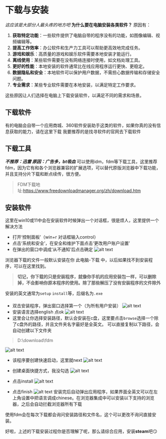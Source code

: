 # 下载与安装
*这应该是大部分人最头疼的地方吧*
**为什么要在电脑安装各类软件？**
原因有：

1. **获取特定功能**：一些软件提供了电脑自带的程序没有的功能，如图像编辑、视频编辑等。
2. **提高工作效率**：办公软件和生产力工具可以帮助更高效地完成任务。
3. **游戏和娱乐**：高质量的游戏和娱乐软件需要本地安装才能运行。
4. **离线使用**：某些软件需要在没有网络连接时使用，如文档处理工具。
5. **更好的性能**：本地安装的软件通常比在线应用程序运行更快、更稳定。
6. **数据隐私和安全**：本地软件可以保护用户数据，不需担心数据传输和存储安全问题。
7. **专业需求**：某些专业软件需要在本地安装，以满足特定工作要求。

这些原因让人们选择在电脑上下载安装软件，以满足不同的需求和场景。
## 下载软件
有的电脑会自带一个应用商城、360软件安装助手这类的软件，如果你真的没有信息获取的能力，请在这里下载
我要推荐的是找寻软件的官网去下载软件
## 下载工具
***不推荐：迅雷 原因：广告多，bt吸血***
可以使用idm，fdm等下载工具，这里推荐fdm，因为它有和各个浏览器兼容的扩展选项，可以替代原版浏览器中下载功能，并且支持分片下载和断点续传，很方便。
> FDM下载地址:<https://www.freedownloadmanager.org/zh/download.htm>
## 安装软件
这里在win10或11中会在安装软件时候弹出一个对话框，很是烦人，这里提供一个解决方法
- 打开‘控制面板’（win+r 对话框输入control）
- 点击‘系统和安全’，在安全和维护下面点击‘更改用户账户设置’
- 在弹出的窗口中调成‘从不通知’后点击确定
![alt text](image-10.png)


浏览器下载的文件一般默认安装在你 此电脑-下载 中，以后如果找不到安装程序，可以在这里找到。
> **切记，你下载的只是安装程序，就像你手机的应用安装包一样，可以删除掉，不会影响你原本程序的使用。除了那些解压了没有安装程序的文件除外**

安装的英文通常为`setup` `install`等，后缀名为`.exe`
#### 

- 双击安装程序，弹出窗口选择第一个（为所有用户安装）
![alt text](image-14.png)
- 安装语言选择english 点ok
![alt text](image-11.png)
- 这里会让你选择安装路径，默认会安装在c盘，这里要点击`browse`选择一个除了c盘外的路径，并且文件夹名字最好是全英文。
可以直接复制以下路径，会自动创建以下文件夹
> D:\download\fdm

![alt text](image-15.png)
- 该程序要创建快速启动，这里就next
![alt text](image-16.png)
- 创建桌面快捷方式，我没勾选
![alt text](image-17.png)

- 点击install
![alt text](image-13.png)
- 点击finish
![alt text](image-12.png)
安装完后自动弹出应用程序，如果界面全英文可以在左上角设置中把语言调成chinese。在浏览器集成中可以安装以下支持的浏览器，之后会自动拦截浏览器所有下载

使用fdm会在每次下载都会询问安装路径和文件名，这个可以更改不询问直接安装。


好啦，上述的下载安装过程你是否理解了呢，那么请综合应用，安装****steam****吧😏